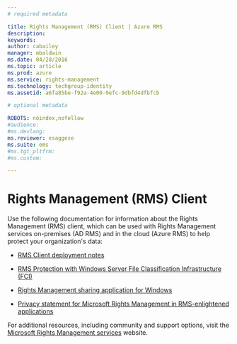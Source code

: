 ```yaml
---
# required metadata

title: Rights Management (RMS) Client | Azure RMS
description:
keywords:
author: cabailey
manager: mbaldwin
ms.date: 04/28/2016
ms.topic: article
ms.prod: azure
ms.service: rights-management
ms.technology: techgroup-identity
ms.assetid: a6fa85be-f92a-4e00-9efc-9dbfd4dfbfcb

# optional metadata

ROBOTS: noindex,nofollow
#audience:
#ms.devlang:
ms.reviewer: esaggese
ms.suite: ems
#ms.tgt_pltfrm:
#ms.custom:

---
```


# Rights Management (RMS) Client
Use the following documentation for information about the Rights Management (RMS) client, which can be used with Rights Management services on-premises (AD RMS) and in the cloud (Azure RMS) to help protect your organization's data:

- [RMS Client deployment notes](rms-client-deployment-notes.md)

- [RMS Protection with Windows Server File Classification Infrastructure (FCI)](rms-protection-with-windows-server-file-classification-infrastructure-fci.md)

- [Rights Management sharing application for Windows](rights-management-sharing-application-for-windows.md)

- [Privacy statement for Microsoft Rights Management in RMS-enlightened applications](privacy-statement-for-microsoft-rights-management-in-rms-enlightened-applications.md)


For additional resources, including community and support options, visit the [Microsoft Rights Management services](https://www.microsoft.com/rms) website.


